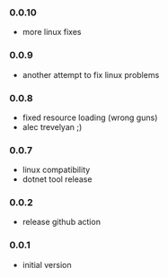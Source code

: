 ### 0.0.10
* more linux fixes

### 0.0.9
* another attempt to fix linux problems

### 0.0.8
* fixed resource loading (wrong guns)
* alec trevelyan ;)

### 0.0.7
* linux compatibility
* dotnet tool release

### 0.0.2
* release github action

### 0.0.1
* initial version